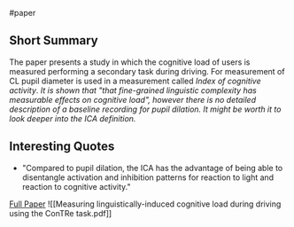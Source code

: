 #paper 

## Short Summary ##
The paper presents a study in which the cognitive load of users is measured performing a secondary task during driving. For measurement of CL pupil diameter is used in a measurement called *Index of cognitive activity*.
*It is shown that "that fine-grained linguistic complexity has measurable effects on cognitive load", however there is no detailed description of a baseline recording for pupil dilation. It might be worth it to look deeper into the ICA definition.*

## Interesting Quotes ##
- "Compared to pupil dilation, the ICA has the advantage of being able to disentangle activation and inhibition patterns for reaction to light and reaction to cognitive activity."

[Full Paper](https://dl.acm.org/doi/10.1145/2516540.2516546) ![[Measuring linguistically-induced cognitive load during driving using the ConTRe task.pdf]]
